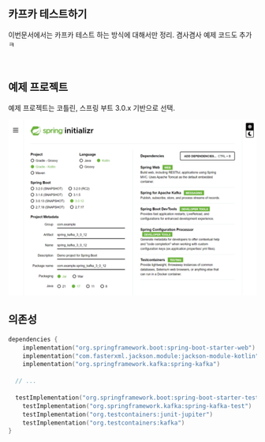 ## 카프카 테스트하기 

이번문서에서는 카프카 테스트 하는 방식에 대해서만 정리. 겸사겸사 예제 코드도 추가 ㅋ

<br>



## 예제 프로젝트

예제 프로젝트는 코틀린, 스프링 부트 3.0.x 기반으로 선택.

<img src="./img/2023.11.14/1.png"/>

<br>



## 의존성

```kotlin
dependencies {
	implementation("org.springframework.boot:spring-boot-starter-web")
	implementation("com.fasterxml.jackson.module:jackson-module-kotlin")
	implementation("org.springframework.kafka:spring-kafka")

  // ...
  
  testImplementation("org.springframework.boot:spring-boot-starter-test")
	testImplementation("org.springframework.kafka:spring-kafka-test")
	testImplementation("org.testcontainers:junit-jupiter")
	testImplementation("org.testcontainers:kafka")
}
```

<br>





